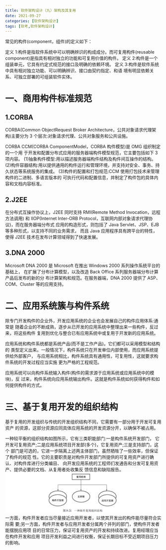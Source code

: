 ```yaml
---
title: 软件架构设计（九）架构及其复用
date: 2021-09-27
categories: [软件架构设计]
tags: [软考,软件架构设计]
---
```



常见的构件(component，组件)的定义如下：

定义 1:构件是指软件系统中可以明确辨识的构成成分。而可复用构件(reusable component)是指具有相对独立的功能和可复用价值的构件。
定义 2:构件是一个组装单元，它具有约定式规范的接口及明确的依赖环境。
定义 3:构件是软件系统中具有相对独立功能、可以明确辨识、接口由契约指定、和语 境有明显依赖关系、可独立部署的可组装软件实体。

# 一、商用构件标准规范
## 1.CORBA
CORBA(Common ObjectRequest Broker Architecture，公共对象请求代理架构)主要分为 3 个层次:对象请求代理、公共对象服务和公共设施。

CORBA CCM(CORBA ComponentModel，CORBA 构件模型)是 OMG 组织制定的一个用 于开发和配置分布式应用的服务器端构件模型规范，它主要包括如下 3 项内容。
(1)抽象构件模型:用以描述服务器端构件结构及构件间互操作的结构。
(2)构件容器结构:用以提供通用的构件运行和管理环境，并支持对安全、事务、持 久状态等系统服务的集成。
(3)构件的配置和打包规范:CCM 使用打包技术来管理构件的二进制、多语言版本的 可执行代码和配置信息，并制定了构件包的具体内容和文档内容标准。
## 2.J2EE
在分布式互操作协议上，J2EE 同时支持 RMI(Remote Method Invocation，远程方法调用) 和 IIOP(Internet Inter-ORB Protocol，互联网内部对象请求代理协议)，而在服务器端分布式 应用的构造形式，则包括了 Java Servlet、JSP、EJB 等多种形式，以支持不同的业务需求， 而且 Java 应用程序具有跨平台的特性，使得 J2EE 技术在发布计算领域得到了快速发展。
## 3.DNA 2000
Microsoft DNA 2000 是 Microsoft 在推出 Windows 2000 系列操作系统平台的基础上， 在扩展了分布计算模型，以及改造 Back Office 系列服务器端分布计算产品后发布的新的分 布计算架构和规范。在服务器端，DNA 2000 提供了 ASP、COM、Cluster 等的应用支持。

# 二、应用系统簇与构件系统
除专门开发构件的企业外，开发应用系统的企业也会发展自己的构件应用体系:通常是 随着企业的不断成熟，逐步从已开发的应用系统中整理出来一些构件，反过来，将这些构件 复用到优化与整合已有应用系统中或复用于开发新的应用系统。

应用系统和构件系统都是系统产品(而不是工作产品)。它们都可以采用模型和结构的 类型定义出来。一般情况下，构件系统只在开发单位内部使用，而应用系统提供给外部客户， 与应用系统相比，构件系统具有通用性，可复用性，这就要求构件系统的开发过程应当实施 更为严格的工程规范。

应用系统可以向构件系统输入构件(构件的需求源于应用系统或应用系统中的模块)，反 过来，构件系统向应用系统输出构件。这就是构件系统如何获得构件和如何提供构件的方式。

# 三、基于复用开发的组织结构

基于复用的开发组织与传统的开发组织结构不同，它需要有一部分用于开发可复用资产 的资源，这部分资源应同具体应用系统的开发资源分开，以确保不被占用。

一种较平衡的组织结构如图所示，它有三类职能部门:一是构件系统开发部门， 它开发可复用资产;二是应用系统项目开发部(多个)，它复用资产;三是支持部门，这个 部门是可选的，它进一步隔离上述两主体部门，虽然牺牲了一些效率，但保证了构件的规范 性。它的主要职责是对构件开发部门所提供的可复用资产进行确认、对构件库进行分类编目、 向开发应用系统的工程师们发通告和分发可复用资产、提供必要的文档、从复用者处收集反 馈信息和缺陷报告。
![](/images/ruankao/6-51.png)
一方面，构件开发者应当尽量接近应用开发者，以使其开发出的构件能尽量符合实际需 要;另一方面，构件开发者与应用开发者分属两个并列的部门，使构件开发者能摆脱应用项 目的日常压力，保证可复用资产的开发和持续改进。复用经理应当在构件开发和应用 项目开发利益之间进行权衡，保证长期目标不受近期项目压力的影响。
